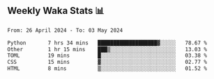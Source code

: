 ## Weekly Waka Stats 📊
<!--START_SECTION:waka-->

```txt
From: 26 April 2024 - To: 03 May 2024

Python       7 hrs 34 mins   ███████████████████▓░░░░░   78.67 %
Other        1 hr 15 mins    ███▒░░░░░░░░░░░░░░░░░░░░░   13.03 %
TOML         19 mins         █░░░░░░░░░░░░░░░░░░░░░░░░   03.38 %
CSS          15 mins         ▓░░░░░░░░░░░░░░░░░░░░░░░░   02.77 %
HTML         8 mins          ▒░░░░░░░░░░░░░░░░░░░░░░░░   01.52 %
```

<!--END_SECTION:waka-->

<!--

Here are some ideas to get you started:

- 🔭 I’m currently working on (way to add branches committed on)
- 🌱 I’m currently learning Web Frameworks and Machine Learning! (Lisp, JS (react & angular), Python, and __)
- 💬 Ask me about ...
- 📫 How to reach me: 
- 😄 Pronouns: He/Him/His
- ⚡ Fun fact: ...

that-recsys-lab
-->
